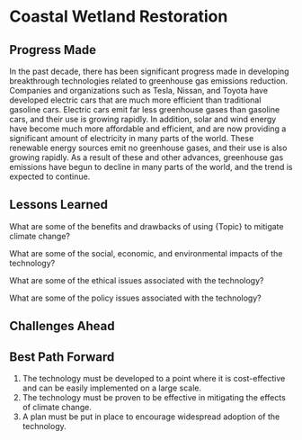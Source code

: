 # Coastal Wetland Restoration

## Progress Made



In the past decade, there has been significant progress made in developing breakthrough technologies related to greenhouse gas emissions reduction. Companies and organizations such as Tesla, Nissan, and Toyota have developed electric cars that are much more efficient than traditional gasoline cars. Electric cars emit far less greenhouse gases than gasoline cars, and their use is growing rapidly. In addition, solar and wind energy have become much more affordable and efficient, and are now providing a significant amount of electricity in many parts of the world. These renewable energy sources emit no greenhouse gases, and their use is also growing rapidly. As a result of these and other advances, greenhouse gas emissions have begun to decline in many parts of the world, and the trend is expected to continue.

## Lessons Learned



What are some of the benefits and drawbacks of using {Topic} to mitigate climate change?

What are some of the social, economic, and environmental impacts of the technology?

What are some of the ethical issues associated with the technology?

What are some of the policy issues associated with the technology?

## Challenges Ahead



## Best Path Forward



1. The technology must be developed to a point where it is cost-effective and can be easily implemented on a large scale.
2. The technology must be proven to be effective in mitigating the effects of climate change.
3. A plan must be put in place to encourage widespread adoption of the technology.
